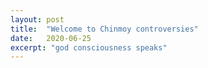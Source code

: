```yaml
---
layout: post
title:  "Welcome to Chinmoy controversies"
date:   2020-06-25
excerpt: "god consciousness speaks"
---
```

